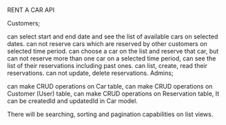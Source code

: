 RENT A CAR API

Customers;

can select start and end date and see the list of available cars on selected dates.
can not reserve cars which are reserved by other customers on selected time period.
can choose a car on the list and reserve that car, but can not reserve more than one car on a selected time period,
can see the list of their reservations including past ones.
can list, create, read their reservations.
can not update, delete reservations.
Admins;

can make CRUD operations on Car table,
can make CRUD operations on Customer (User) table,
can make CRUD operations on Reservation table,
It can be createdId and updatedId in Car model.

There will be searching, sorting and pagination capabilities on list views.